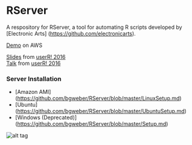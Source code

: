 # RServer

A respository for RServer, a tool for automating R scripts developed by [Electronic Arts] (https://github.com/electronicarts).

[Demo](http://ec2-52-90-176-222.compute-1.amazonaws.com/RServer/index.php) on AWS

[Slides](https://github.com/bgweber/RServer/raw/master/EA%20Rserver.pdf) from [userR! 2016](http://user2016.org/)
<br>[Talk](https://channel9.msdn.com/Events/useR-international-R-User-conference/useR2016/RServer-Operationalizing-R-at-Electronic-Arts) from [userR! 2016](http://user2016.org/)

### Server Installation
* [Amazon AMI] (https://github.com/bgweber/RServer/blob/master/LinuxSetup.md)
* [Ubuntu] (https://github.com/bgweber/RServer/blob/master/UbuntuSetup.md)
* [Windows (Deprecated)] (https://github.com/bgweber/RServer/blob/master/Setup.md)

![alt tag](https://github.com/bgweber/RServer/blob/master/RServerSC.png)

